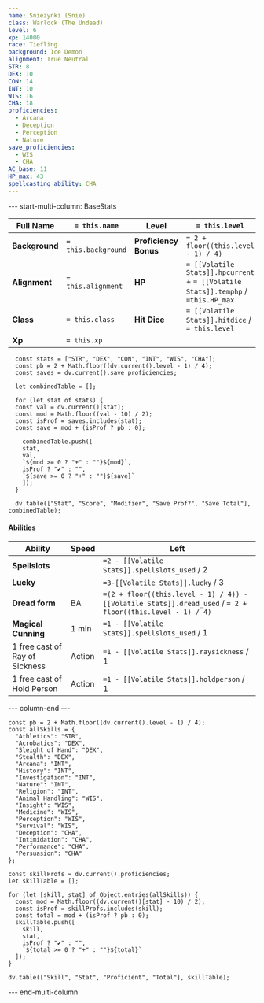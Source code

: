 ```yaml
---
name: Sniezynki (Snie)
class: Warlock (The Undead)
level: 6
xp: 14000
race: Tiefling
background: Ice Demon
alignment: True Neutral
STR: 8
DEX: 10
CON: 14
INT: 10
WIS: 16
CHA: 18
proficiencies:
  - Arcana
  - Deception
  - Perception
  - Nature
save_proficiencies:
  - WIS
  - CHA
AC_base: 11
HP_max: 43
spellcasting_ability: CHA
---
```


--- start-multi-column: BaseStats  

| **Full Name**                  | `= this.name`        | **Level**             | `= this.level`                                                                    |
| ------------------------------ | -------------------- | --------------------- | --------------------------------------------------------------------------------- |
| **Background**                 | `= this.background ` | **Proficiency Bonus** | `= 2 + floor((this.level - 1) / 4)`                                               |
| **Alignment**                  | `= this.alignment`   | **HP**                | `= [[Volatile Stats]].hpcurrent` + `= [[Volatile Stats]].temphp` / `=this.HP_max` |
| **Class**                      | `= this.class`       | **Hit Dice**          | `= [[Volatile Stats]].hitdice` / `= this.level`                                   |
| **Xp**                         | `= this.xp`          |                       |                                                                                   |





```dataviewjs
  const stats = ["STR", "DEX", "CON", "INT", "WIS", "CHA"];
  const pb = 2 + Math.floor((dv.current().level - 1) / 4);
  const saves = dv.current().save_proficiencies;

  let combinedTable = [];

  for (let stat of stats) {
  const val = dv.current()[stat];
  const mod = Math.floor((val - 10) / 2);
  const isProf = saves.includes(stat);
  const save = mod + (isProf ? pb : 0);

    combinedTable.push([
    stat,
    val,
    `${mod >= 0 ? "+" : ""}${mod}`,
    isProf ? "✔️" : "",
    `${save >= 0 ? "+" : ""}${save}`
    ]);
  }

  dv.table(["Stat", "Score", "Modifier", "Save Prof?", "Save Total"], combinedTable);
```

#### Abilities

| **Ability**                    | **Speed** | **Left**                                                                                                   |
| ------------------------------ | --------- | ---------------------------------------------------------------------------------------------------------- |
| **Spellslots**                 |           | `=2 - [[Volatile Stats]].spellslots_used` / 2                                                              |
| **Lucky**                      |           | `=3-[[Volatile Stats]].lucky` / 3                                                                          |
| **Dread form**                 | BA        | `=(2 + floor((this.level - 1) / 4)) - [[Volatile Stats]].dread_used` / `= 2 + floor((this.level - 1) / 4)` |
| **Magical Cunning**            | 1 min     | `=1 - [[Volatile Stats]].spellslots_used` / 1                                                              |
| 1 free cast of Ray of Sickness | Action          | `=1 - [[Volatile Stats]].raysickness` / 1                                                                                                           |
| 1 free cast of Hold Person     |  Action         | `=1 - [[Volatile Stats]].holdperson` / 1                                                                                                           |



--- column-end ---

```dataviewjs
const pb = 2 + Math.floor((dv.current().level - 1) / 4);
const allSkills = {
  "Athletics": "STR",
  "Acrobatics": "DEX",
  "Sleight of Hand": "DEX",
  "Stealth": "DEX",
  "Arcana": "INT",
  "History": "INT",
  "Investigation": "INT",
  "Nature": "INT",
  "Religion": "INT",
  "Animal Handling": "WIS",
  "Insight": "WIS",
  "Medicine": "WIS",
  "Perception": "WIS",
  "Survival": "WIS",
  "Deception": "CHA",
  "Intimidation": "CHA",
  "Performance": "CHA",
  "Persuasion": "CHA"
};

const skillProfs = dv.current().proficiencies;
let skillTable = [];

for (let [skill, stat] of Object.entries(allSkills)) {
  const mod = Math.floor((dv.current()[stat] - 10) / 2);
  const isProf = skillProfs.includes(skill);
  const total = mod + (isProf ? pb : 0);
  skillTable.push([
    skill,
    stat,
    isProf ? "✔️" : "",
    `${total >= 0 ? "+" : ""}${total}`
  ]);
}

dv.table(["Skill", "Stat", "Proficient", "Total"], skillTable);
```


--- end-multi-column

